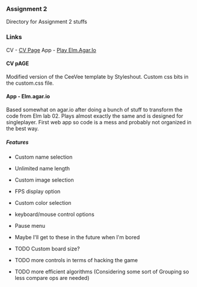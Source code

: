 ### Assignment 2
Directory for Assignment 2 stuffs


### Links

CV - [CV Page](chenc118.github.io)
App - [Play Elm.Agar.Io](chenc118.github.io/projects/Elm.Agar.Io/)


#### CV pAGE

Modified version of the CeeVee template by Styleshout. Custom css bits in the custom.css file. 

#### App - Elm.agar.io

Based somewhat on agar.io after doing a bunch of stuff to transform the code from Elm lab 02. Plays almost exactly the same and is designed for singleplayer. First web app so code is a mess and probably not organized in the best way.

##### Features

- Custom name selection
- Unlimited name length
- Custom image selection
- FPS display option
- Custom color selection
- keyboard/mouse control options
- Pause menu

- Maybe I'll get to these in the future when I'm bored
- TODO Custom board size?
- TODO more controls in terms of hacking the game
- TODO more efficient algorithms (Considering some sort of Grouping so less compare ops are needed)
